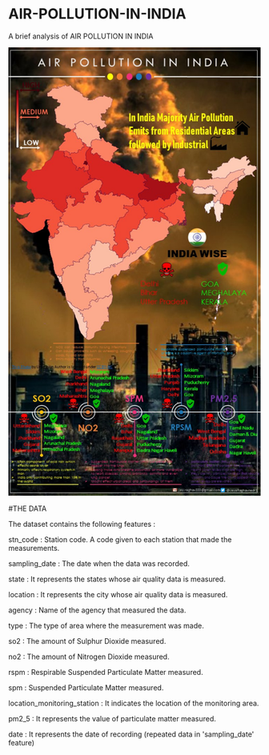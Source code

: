 # AIR-POLLUTION-IN-INDIA
A brief analysis of AIR POLLUTION IN INDIA 

![](Ani02.jpg)


#THE DATA

The dataset contains the following features :

stn_code : Station code. A code given to each station that made the measurements.

sampling_date : The date when the data was recorded.

state : It represents the states whose air quality data is measured.

location : It represents the city whose air quality data is measured.

agency : Name of the agency that measured the data.

type : The type of area where the measurement was made.

so2 : The amount of Sulphur Dioxide measured.

no2 : The amount of Nitrogen Dioxide measured.

rspm : Respirable Suspended Particulate Matter measured.

spm : Suspended Particulate Matter measured.

location_monitoring_station : It indicates the location of the monitoring area.

pm2_5 : It represents the value of particulate matter measured.

date : It represents the date of recording (repeated data in 'sampling_date' feature)
